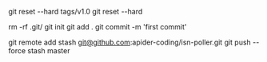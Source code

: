 git reset --hard tags/v1.0
git reset --hard

rm -rf .git/
git init
git add .
git commit -m 'first commit'

git remote add stash git@github.com:apider-coding/isn-poller.git
git push --force stash master
